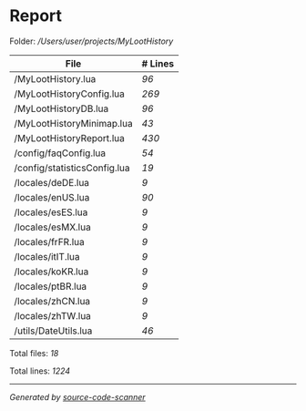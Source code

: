 # Report

Folder: */Users/user/projects/MyLootHistory*

| File | # Lines |
| --- | --- |
| /MyLootHistory.lua | _96_ |
| /MyLootHistoryConfig.lua | _269_ |
| /MyLootHistoryDB.lua | _96_ |
| /MyLootHistoryMinimap.lua | _43_ |
| /MyLootHistoryReport.lua | _430_ |
| /config/faqConfig.lua | _54_ |
| /config/statisticsConfig.lua | _19_ |
| /locales/deDE.lua | _9_ |
| /locales/enUS.lua | _90_ |
| /locales/esES.lua | _9_ |
| /locales/esMX.lua | _9_ |
| /locales/frFR.lua | _9_ |
| /locales/itIT.lua | _9_ |
| /locales/koKR.lua | _9_ |
| /locales/ptBR.lua | _9_ |
| /locales/zhCN.lua | _9_ |
| /locales/zhTW.lua | _9_ |
| /utils/DateUtils.lua | _46_ |

Total files: *18*

Total lines: *1224*

---
_Generated by [source-code-scanner](https://github.com/RustamIrzaev/source-code-scanner)_